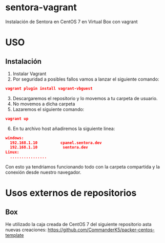 # sentora-vagrant
Instalación de Sentora en CentOS 7 en Virtual Box con vagrant

USO
=====
Instalación
-----
1. Instalar Vagrant
2. Por seguridad a posibles fallos vamos a lanzar el siguiente comando:
```json
vagrant plugin install vagrant-vbguest
```
3. Descargaremos el repositorio y lo movemos a tu carpeta de usuario.
4. No movemos a dicha carpeta
5. Lazaremos el siguiente comando:
```json
vagrant up
```
6. En tu archivo host añadiremos la siguiente linea:
```json
windows: 
  192.168.1.10          cpanel.sentora.dev
  192.168.1.10           sentora.dev
Linux:
  ................
```

Con esto ya tendriamos funcionando todo con la carpeta compartida y la conexión desde nuestro navegador.

Usos externos de repositorios
=====
Box
-----
He utilizado la caja creada de CentOS 7 del siguiente repositorio asta nuevas creaciones:
https://github.com/CommanderK5/packer-centos-template
